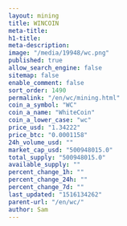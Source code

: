 ```yaml
---
layout: mining
title: WINCOIN
meta-title: 
h1-title: 
meta-description: 
image: "/media/19948/wc.png"
published: true
allow_search_engine: false
sitemap: false
enable_comment: false
sort_order: 1490
permalink: "/en/wc/mining.html"
coin_a_symbol: "WC"
coin_a_name: "WhiteCoin"
coin_a_lower_case: "wc"
price_usd: "1.34222"
price_btc: "0.0001158"
24h_volume_usd: ""
market_cap_usd: "500948015.0"
total_supply: "500948015.0"
available_supply: ""
percent_change_1h: ""
percent_change_24h: ""
percent_change_7d: ""
last_updated: "1516134262"
parent-url: "/en/wc/"
author: Sam
---
```


